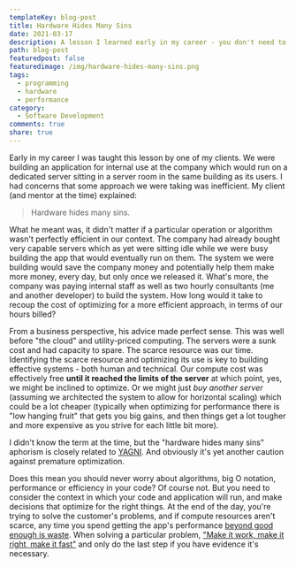```yaml
---
templateKey: blog-post
title: Hardware Hides Many Sins
date: 2021-03-17
description: A lesson I learned early in my career - you don't need to micro-optimize as long as you have fast enough hardware.
path: blog-post
featuredpost: false
featuredimage: /img/hardware-hides-many-sins.png
tags:
  - programming
  - hardware
  - performance
category:
  - Software Development
comments: true
share: true
---
```


Early in my career I was taught this lesson by one of my clients. We were building an application for internal use at the company which would run on a dedicated server sitting in a server room in the same building as its users. I had concerns that some approach we were taking was inefficient. My client (and mentor at the time) explained:

> Hardware hides many sins.

What he meant was, it didn't matter if a particular operation or algorithm wasn't perfectly efficient in our context. The company had already bought very capable servers which as yet were sitting idle while we were busy building the app that would eventually run on them. The system we were building would save the company money and potentially help them make more money, every day, but only once we released it. What's more, the company was paying internal staff as well as two hourly consultants (me and another developer) to build the system. How long would it take to recoup the cost of optimizing for a more efficient approach, in terms of our hours billed?

From a business perspective, his advice made perfect sense. This was well before "the cloud" and utility-priced computing. The servers were a sunk cost and had capacity to spare. The scarce resource was our time. Identifying the scarce resource and optimizing its use is key to building effective systems - both human and technical. Our compute cost was effectively free **until it reached the limits of the server** at which point, yes, we might be inclined to optimize. Or we might just *buy another server* (assuming we architected the system to allow for horizontal scaling) which could be a lot cheaper (typically when optimizing for performance there is "low hanging fruit" that gets you big gains, and then things get a lot tougher and more expensive as you strive for each little bit more).

I didn't know the term at the time, but the "hardware hides many sins" aphorism is closely related to [YAGNI](https://deviq.com/principles/yagni). And obviously it's yet another caution against premature optimization.

Does this mean you should never worry about algorithms, big O notation, performance or efficiency in your code? Of course not. But you need to consider the context in which your code and application will run, and make decisions that optimize for the right things. At the end of the day, you're trying to solve the customer's problems, and if compute resources aren't scarce, any time you spend getting the app's performance [beyond good enough is waste](https://ardalis.com/beyond-good-enough-is-waste/). When solving a particular problem, ["Make it work, make it right, make it fast"](https://www.youtube.com/watch?v=QE_Byb2R55k) and only do the last step if you have evidence it's necessary.
